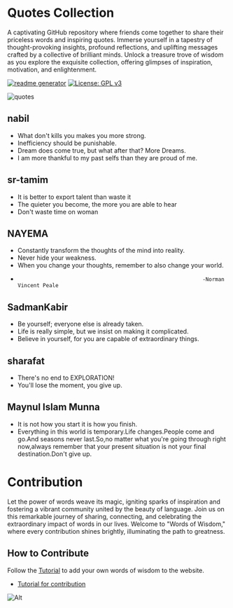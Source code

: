  # Quotes Collection

 A captivating GitHub repository where friends come together to share their priceless words and inspiring quotes. Immerse yourself in a tapestry of thought-provoking insights, profound reflections, and uplifting messages crafted by a collective of brilliant minds. Unlock a treasure trove of wisdom as you explore the exquisite collection, offering glimpses of inspiration, motivation, and enlightenment. 

 [![readme generator](https://github.com/SharafatKarim/quotes/actions/workflows/action.yml/badge.svg)](https://github.com/SharafatKarim/quotes/actions/workflows/action.yml)
 [![License: GPL v3](https://img.shields.io/badge/License-GPLv3-blue.svg)](https://www.gnu.org/licenses/gpl-3.0)

 ![quotes](https://socialify.git.ci/SharafatKarim/quotes/image?description=1&forks=1&issues=1&language=1&name=1&pattern=Circuit%20Board&pulls=1&stargazers=1&theme=Auto)

## nabil
- What don't kills you makes you more strong.
- Inefficiency should be punishable.
- Dream does come true, but what after that? More Dreams.
- I am more thankful to my past selfs than they are proud of me.

## sr-tamim
- It is better to export talent than waste it
- The quieter you become, the more you are able to hear
- Don't waste time on woman

## NAYEMA
-  Constantly transform the thoughts of the mind into reality.
-  Never hide your weakness.
-  When you change your thoughts, remember to also change your world.
-                                                                -Norman Vincent Peale

## SadmanKabir
- Be yourself; everyone else is already taken.
- Life is really simple, but we insist on making it complicated.
- Believe in yourself, for you are capable of extraordinary things.

## sharafat
- There's no end to EXPLORATION!
- You'll lose the moment, you give up.

## Maynul Islam Munna
- It is not how you start it is how you finish.
- Everything in this world is temporary.Life changes.People come and go.And seasons never last.So,no matter what you're going through right now,always remember that your present situation is not your final destination.Don't give up.

# Contribution

Let the power of words weave its magic, igniting sparks of inspiration and fostering a vibrant community united by the beauty of language. Join us on this remarkable journey of sharing, connecting, and celebrating the extraordinary impact of words in our lives. Welcome to "Words of Wisdom," where every contribution shines brightly, illuminating the path to greatness.

## How to Contribute
Follow the [Tutorial](tutorial.md) to add your own words of wisdom to the website.
- [Tutorial for contribution](tutorial.md)

![Alt](https://repobeats.axiom.co/api/embed/f3297de60f19e6a1980b69d2f3301fefa015d428.svg "Repobeats analytics image")